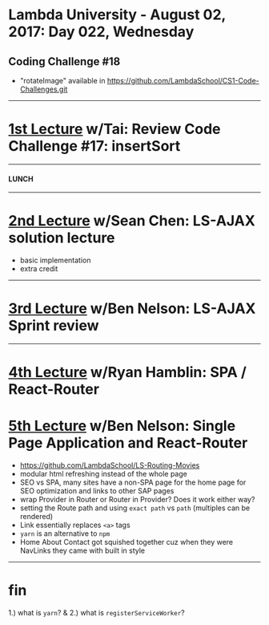 # Lambda University - August 02, 2017: Day 022, Wednesday
## Coding Challenge #18
- "rotateImage" available in https://github.com/LambdaSchool/CS1-Code-Challenges.git
***
# [1st Lecture](https://youtu.be/1_6QNPdE79w) w/Tai: Review Code Challenge #17: insertSort
***
#### LUNCH
***
# [2nd Lecture](https://youtu.be/P8nOh-M8o3Q) w/Sean Chen: LS-AJAX solution lecture
- basic implementation
- extra credit
***
# [3rd Lecture](https://youtu.be/OniWLLXqlnk) w/Ben Nelson: LS-AJAX Sprint review
***
# [4th Lecture](https://youtu.be/5eGGI4diNrU) w/Ryan Hamblin: SPA / React-Router
# [5th Lecture](VIDEO_RECORDED_NOT_POSTED) w/Ben Nelson: Single Page Application and React-Router
- https://github.com/LambdaSchool/LS-Routing-Movies
- modular html refreshing instead of the whole page
- SEO vs SPA, many sites have a non-SPA page for the home page for SEO optimization and links to other SAP pages
- wrap Provider in Router or Router in Provider? Does it work either way?
- setting the Route path and using `exact path` vs `path` (multiples can be rendered)
- Link essentially replaces `<a>` tags
- `yarn` is an alternative to `npm`
- Home About Contact got squished together cuz when they were NavLinks they came with built in style
***
# fin

1.) what is `yarn`?
&
2.) what is `registerServiceWorker`?
